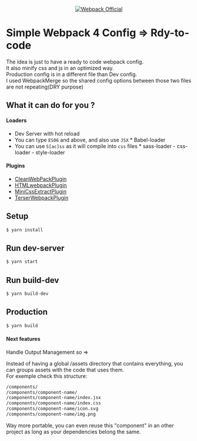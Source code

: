 <p align="center">
  <a href="https://webpack.js.org/" target="_blank">
    <img alt="Webpack Official" src="https://www.alsacreations.com/xmedia/doc/original/webpack-logo-horizontal.png">
  </a>
</p>




# Simple Webpack 4 Config => Rdy-to-code


The idea is just to have a ready to code webpack config.  
It also minify css and js in an optimized way.  
Production config is in a different file than Dev config.  
I used WebpackMerge so the shared config options between those two files are not repeating(DRY purpose)

## What it can do for you ?

#### Loaders

- Dev Server with hot reload  
- You can type `ES06` and above, and also use `JSX` \* Babel-loader
- You can use `S[ac]ss` as it will compile into `css` files \* sass-loader - css-loader - style-loader

#### Plugins

- <a href="https://github.com/johnagan/clean-webpack-plugin" target="_blank">CleanWebPackPlugin</a>
- <a href="https://github.com/jantimon/html-webpack-plugin" target="_blank">HTMLwebpackPlugin</a>
- <a href="https://webpack.js.org/plugins/mini-css-extract-plugin/" target="_blank">MiniCssExtractPlugin</a>
- <a href="https://webpack.js.org/plugins/terser-webpack-plugin/" target="_blank">TerserWebpackPlugin</a>

## Setup

```bash
$ yarn install
```

## Run dev-server

```bash
$ yarn start
```

## Run build-dev

```bash
$ yarn build-dev
```

## Production

```bash
$ yarn build
```

#### Next features

Handle Output Management so =>

Instead of having a global /assets directory that contains everything, you can groups assets with the code that uses them.  
For exemple check this structure:

```bash
/components/
/components/component-name/
/components/component-name/index.jsx
/components/component-name/index.css
/components/component-name/icon.svg
/components/component-name/img.png
```

Way more portable, you can even reuse this "component" in an other project as long as your dependencies belong the same.
